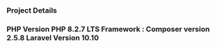 <h3>Project Details<h3>
PHP Version PHP 8.2.7 LTS
Framework : 
Composer version 2.5.8
Laravel Version  10.10
